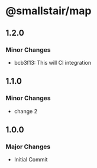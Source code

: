 # @smallstair/map

## 1.2.0

### Minor Changes

- bcb3f13: This will CI integration

## 1.1.0

### Minor Changes

- change 2

## 1.0.0

### Major Changes

- Initial Commit
